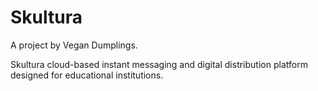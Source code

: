 
# Skultura

A project by Vegan Dumplings.

Skultura cloud-based instant messaging and digital distribution platform designed for educational institutions.
